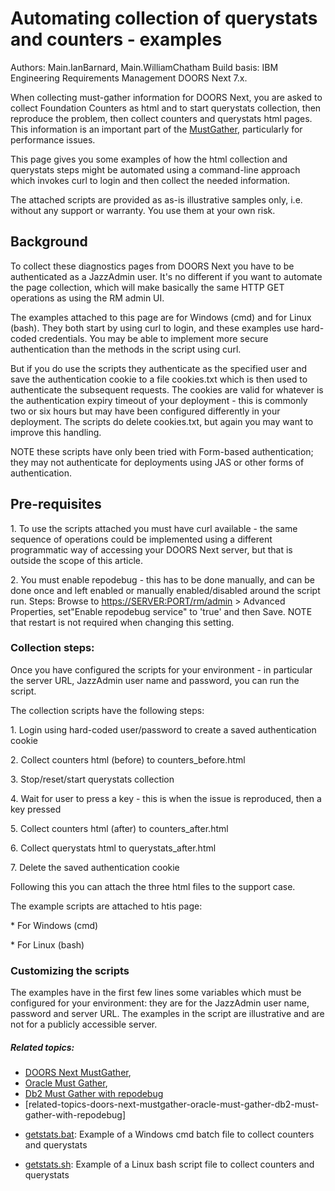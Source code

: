 # Automating collection of querystats and counters - examples 

Authors: Main.IanBarnard, Main.WilliamChatham 
Build basis: IBM Engineering Requirements Management DOORS Next 7.x.


When collecting must-gather information for DOORS Next, you are asked to
collect Foundation Counters as html and to start querystats collection,
then reproduce the problem, then collect counters and querystats html
pages. This information is an important part of the
[MustGather](https://www.ibm.com/support/pages/ibm-doors-next-generation-performance-mustgather),
particularly for performance issues.

This page gives you some examples of how the html collection and
querystats steps might be automated using a command-line approach which
invokes curl to login and then collect the needed information.

The attached scripts are provided as as-is illustrative samples only,
i.e. without any support or warranty. You use them at your own risk.

## Background

To collect these diagnostics pages from DOORS Next you have to be
authenticated as a JazzAdmin user. It's no different if you want to
automate the page collection, which will make basically the same HTTP
GET operations as using the RM admin UI.

The examples attached to this page are for Windows (cmd) and for Linux
(bash). They both start by using curl to login, and these examples use
hard-coded credentials. You may be able to implement more secure
authentication than the methods in the script using curl.

But if you do use the scripts they authenticate as the specified user
and save the authentication cookie to a file cookies.txt which is then
used to authenticate the subsequent requests. The cookies are valid for
whatever is the authentication expiry timeout of your deployment - this
is commonly two or six hours but may have been configured differently in
your deployment. The scripts do delete cookies.txt, but again you may
want to improve this handling.

NOTE these scripts have only been tried with Form-based authentication;
they may not authenticate for deployments using JAS or other forms of
authentication.

## Pre-requisites

1\. To use the scripts attached you must have curl available - the same
sequence of operations could be implemented using a different
programmatic way of accessing your DOORS Next server, but that is
outside the scope of this article.

2\. You must enable repodebug - this has to be done manually, and can be
done once and left enabled or manually enabled/disabled around the
script run. Steps: Browse to
[https://SERVER:PORT/rm/admin](https://SERVER:PORT/rm/admin) \> Advanced
Properties, set"Enable repodebug service" to 'true' and then Save. NOTE
that restart is not required when changing this setting.

### Collection steps:

Once you have configured the scripts for your environment - in
particular the server URL, JazzAdmin user name and password, you can run
the script.

The collection scripts have the following steps:

1\. Login using hard-coded user/password to create a saved
authentication cookie

2\. Collect counters html (before) to counters_before.html

3\. Stop/reset/start querystats collection

4\. Wait for user to press a key - this is when the issue is reproduced,
then a key pressed

5\. Collect counters html (after) to counters_after.html

6\. Collect querystats html to querystats_after.html

7\. Delete the saved authentication cookie

Following this you can attach the three html files to the support case.

The example scripts are attached to htis page:

\* For Windows (cmd)

\* For Linux (bash)

### Customizing the scripts

The examples have in the first few lines some variables which must be
configured for your environment: they are for the JazzAdmin user name,
password and server URL. The examples in the script are illustrative and
are not for a publicly accessible server.

##### Related topics:

* [DOORS Next MustGather](https://www.ibm.com/support/pages/ibm-doors-next-generation-performance-mustgather), 
* [Oracle Must Gather](OracleMustGather), 
* [Db2 Must Gather with repodebug](CollectingDB2SectionActualsUsingRepodebug) 
* [related-topics-doors-next-mustgather-oracle-must-gather-db2-must-gather-with-repodebug]

-   [getstats.bat](ATTACHURL/getstats.bat): Example of a Windows cmd
    batch file to collect counters and querystats

<!-- -->

-   [getstats.sh](ATTACHURL/getstats.sh): Example of a Linux bash script
    file to collect counters and querystats
